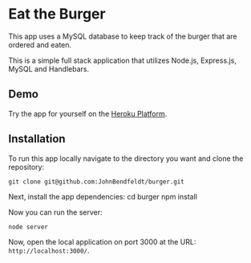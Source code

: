 # Eat the Burger

This app uses a MySQL database to keep track of the burger that are ordered and eaten.

This is a simple full stack application that utilizes Node.js, Express.js, MySQL and Handlebars.

## Demo

Try the app for yourself on the [Heroku Platform](http://johnsburgers.herokuapp.com/).

## Installation

To run this app locally navigate to the directory you want and clone the repository:

	git clone git@github.com:JohnBendfeldt/burger.git
	
Next, install the app dependencies:
		cd burger
		npm install
	
Now you can run the server:

	node server
	
Now, open the local application on port 3000 at the URL: `http://localhost:3000/`.
